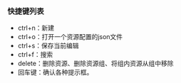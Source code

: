 ### 快捷键列表

* ctrl+n：新建
* ctrl+o：打开一个资源配置的json文件
* ctrl+s：保存当前编辑
* ctrl+f：搜索
* delete：删除资源、删除资源组、将组内资源从组中移除
* 回车键：确认各种提示框。